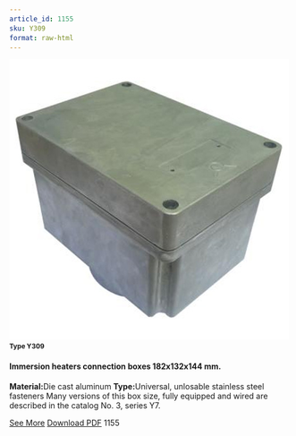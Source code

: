```yaml
---
article_id: 1155
sku: Y309
format: raw-html
---
```

 <img src="../new-images/Y309.jpg" class="card-imgs mb-2">
 <small class="text-grey mb-2"><b>Type Y309</b> </small>
 <h4>Immersion heaters connection boxes 182x132x144 mm.</h4>
 <p><b>Material:</b>Die cast aluminum
 <b>Type:</b>Universal, unlosable stainless steel fasteners Many versions of this box size, fully equipped and wired are described in the catalog No. 3, series Y7.</p>
 <div class="btns">
 <a href="immersion-heaters-type-y309.html" class="btn-red">See More</a>
 <a href="pdf/2-152Immersion heaters connection boxes 182x132x144mm20140618.pdf" target="_blank" class="btn-red">Download PDF</a>
 <!-- <a href="http://www.ultimheat.com/cat2.html" target="_blank" class="access-link"> Access full catalogue <i class="fa fa-external-link" aria-hidden="true"></i> </a> -->
 <span class="number-btn">1155</span>
 </div>
 